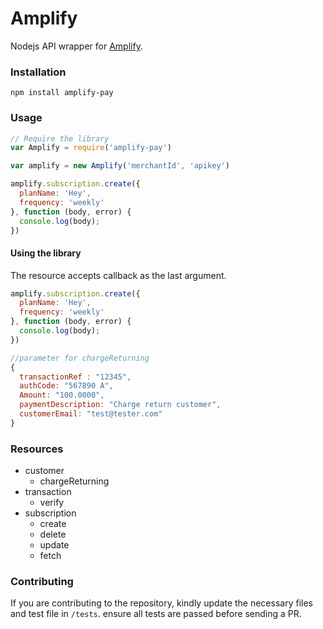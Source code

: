 # Amplify
Nodejs API wrapper for [Amplify](https://amplifypay.com/).


### Installation

```
npm install amplify-pay
```

### Usage

```js
// Require the library
var Amplify = require('amplify-pay')

var amplify = new Amplify('merchantId', 'apikey')

amplify.subscription.create({
  planName: 'Hey',
  frequency: 'weekly'
}, function (body, error) {
  console.log(body);
})
```

#### Using the library
The resource accepts callback as the last argument.

```js
amplify.subscription.create({
  planName: 'Hey',
  frequency: 'weekly'
}, function (body, error) {
  console.log(body);
})
```

```js
//parameter for chargeReturning
{
  transactionRef : "12345",
  authCode: "567890 A",
  Amount: "100.0000",
  paymentDescription: "Charge return customer",
  customerEmail: "test@tester.com"
}
```

### Resources

- customer
  - chargeReturning
- transaction
  - verify
- subscription
  - create
  - delete
  - update
  - fetch


### Contributing


If you are contributing to the repository, kindly update the necessary files and test file in `/tests`. ensure all tests are passed before sending a PR.
